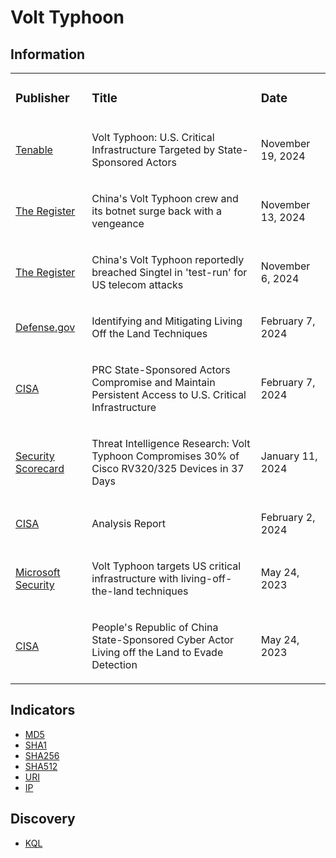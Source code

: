 # Volt Typhoon

## Information
<table>
  <tr>
    <td>
      <h3>Publisher</h3>
    </td>
    <td>
      <h3>Title</h3>
    </td>
    <td>
      <h3>Date</h3>
    </td>
  </tr>
  <tr>
    <td>
      <a href="https://www.tenable.com/blog/volt-typhoon-u-s-critical-infrastructure-targeted-by-state-sponsored-actors">Tenable</a>
    </td>
    <td>
      <p>Volt Typhoon: U.S. Critical Infrastructure Targeted by State-Sponsored Actors</p>
    </td>
    <td>
      <p>November 19, 2024</p>
    </td>
  </tr>
  <tr>
    <td>
      <a href="https://www.theregister.com/2024/11/13/china_volt_typhoon_back/?td=keepreading">The Register</a>
    </td>
    <td>
      <p>China's Volt Typhoon crew and its botnet surge back with a vengeance</p>
    </td>
    <td>
      <p>November 13, 2024</p>
    </td>
  </tr>
  <tr>
    <td>
      <a href="https://www.theregister.com/2024/11/06/chinas_volt_typhoon_breached_singtel/">The Register</a>
    </td>
    <td>
      <p>China's Volt Typhoon reportedly breached Singtel in 'test-run' for US telecom attacks</p>
    </td>
    <td>
      <p>November 6, 2024</p>
    </td>
  </tr>
  <tr>
    <td>
      <a href="https://media.defense.gov/2024/Feb/07/2003389936/-1/-1/0/JOINT-GUIDANCE-IDENTIFYING-AND-MITIGATING-LOTL.PDF">Defense.gov</a>
    </td>
    <td>
      <p>Identifying and Mitigating Living Off the Land Techniques</p>
    </td>
    <td>
      <p>February 7, 2024</p>
    </td>
  </tr>
  <tr>
    <td>
      <a href="https://www.cisa.gov/news-events/cybersecurity-advisories/aa24-038a">CISA</a>
    </td>
    <td>
      <p>PRC State-Sponsored Actors Compromise and Maintain Persistent Access to U.S. Critical Infrastructure</p>
    </td>
    <td>
      <p>February 7, 2024</p>
    </td>
  </tr>
  <tr>
    <td>
      <a href="https://securityscorecard.com/blog/threat-intelligence-research-volt-typhoon/">Security Scorecard</a>
    </td>
    <td>
      <p>Threat Intelligence Research: Volt Typhoon Compromises 30% of Cisco RV320/325 Devices in 37 Days</p>
    </td>
    <td>
      <p>January 11, 2024</p>
    </td>
  </tr>
  <tr>
    <td>
      <a href="https://www.cisa.gov/sites/default/files/2024-02/MAR-10448362.c1.v1.CLEAR_.pdf">CISA</a>
    </td>
    <td>
      <p>Analysis Report</p>
    </td>
    <td>
      <p>February 2, 2024</p>
    </td>
  </tr>
  <tr>
    <td>
      <a href="https://www.microsoft.com/en-us/security/blog/2023/05/24/volt-typhoon-targets-us-critical-infrastructure-with-living-off-the-land-techniques/">Microsoft Security</a>
    </td>
    <td>
      <p>Volt Typhoon targets US critical infrastructure with living-off-the-land techniques</p>
    </td>
    <td>
      <p>May 24, 2023</p>
    </td>
  </tr>
  <tr>
    <td>
      <a href="https://www.cisa.gov/news-events/cybersecurity-advisories/aa23-144a">CISA</a>
    </td>
    <td>
      <p>People's Republic of China State-Sponsored Cyber Actor Living off the Land to Evade Detection</p>
    </td>
    <td>
      <p>May 24, 2023</p>
    </td>
  </tr>  
</table>

## Indicators
- <a href="https://github.com/PudgyDragon/IOCs/blob/main/All/Volt%20Typhoon/samples.md5">MD5</a>
- <a href="https://github.com/PudgyDragon/IOCs/blob/main/All/Volt%20Typhoon/samples.sha1">SHA1</a>
- <a href="https://github.com/PudgyDragon/IOCs/blob/main/All/Volt%20Typhoon/samples.sha256">SHA256</a>
- <a href="https://github.com/PudgyDragon/IOCs/blob/main/All/Volt%20Typhoon/samples.sha512">SHA512</a>
- <a href="https://github.com/PudgyDragon/IOCs/blob/main/All/Volt%20Typhoon/uri.txt">URI</a>
- <a href="https://github.com/PudgyDragon/IOCs/blob/main/All/Volt%20Typhoon/IPs.txt">IP</a>

## Discovery
- <a href="https://github.com/PudgyDragon/IOCs/blob/main/All/Volt%20Typhoon/KQL.txt">KQL</a>
